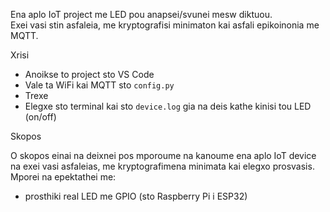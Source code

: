 Ena aplo IoT project me LED pou anapsei/svunei mesw diktuou.  
Exei vasi stin asfaleia, me kryptografisi minimaton kai asfali epikoinonia me MQTT.

Xrisi

- Anoikse to project sto VS Code  
- Vale ta WiFi kai MQTT sto `config.py`  
- Trexe  
- Elegxe sto terminal kai sto `device.log` gia na deis kathe kinisi tou LED (on/off)

Skopos

O skopos einai na deixnei pos mporoume na kanoume ena aplo IoT device na exei vasi asfaleias, me kryptografimena minimata kai elegxo prosvasis.  
Mporei na epektathei me:
- prosthiki real LED me GPIO (sto Raspberry Pi i ESP32)
